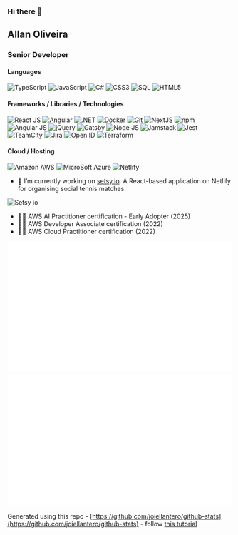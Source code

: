 ### Hi there 👋

## Allan Oliveira

### Senior Developer

#### Languages

![TypeScript](https://img.shields.io/badge/-TypeScript-000?logo=typescript)
![JavaScript](https://img.shields.io/badge/-JavaScript-000?logo=javascript)
![C#](https://img.shields.io/badge/-C%20Sharp-000?&logo=csharp)
![CSS3](https://img.shields.io/badge/-CSS%203-000?&logo=css3)
![SQL](https://img.shields.io/badge/-SQL-000?&logo=microsoftsqlserver)
![HTML5](https://img.shields.io/badge/-HTML5-000?&logo=html5)

#### Frameworks / Libraries / Technologies

![React JS](https://img.shields.io/badge/-React%20JS-000?&logo=react)
![Angular](https://img.shields.io/badge/-Angular-000?&logo=angular)
![.NET](https://img.shields.io/badge/-DotNet-000?&logo=dotnet)
![Docker](https://img.shields.io/badge/-Docker-000?&logo=docker)
![Git](https://img.shields.io/badge/-Git-000?&logo=git)
![NextJS](https://img.shields.io/badge/-Next%20JS-000?&logo=nextdotjs)
![npm](https://img.shields.io/badge/-npm-000?&logo=npm)
![Angular JS](https://img.shields.io/badge/-AngularJS-000?&logo=angularjs)
![jQuery](https://img.shields.io/badge/-jQuery-000?&logo=jquery)
![Gatsby](https://img.shields.io/badge/-Gatsby-000?&logo=gatsby)
![Node JS](https://img.shields.io/badge/-Node%20JS-000?&logo=nodedotjs)
![Jamstack](https://img.shields.io/badge/-Jamstack-000?&logo=jamstack)
![Jest](https://img.shields.io/badge/-Jest-000?&logo=jest)
![TeamCity](https://img.shields.io/badge/-TeamCity-000?&logo=teamcity)
![Jira](https://img.shields.io/badge/-Jira-000?&logo=jira)
![Open ID](https://img.shields.io/badge/-Open%20ID-000?&logo=openid)
![Terraform](https://img.shields.io/badge/-Terraform-000?&logo=terraform)

#### Cloud / Hosting

![Amazon AWS](https://img.shields.io/badge/-Amazon%20AWS-000?&logo=amazonaws)
![MicroSoft Azure](https://img.shields.io/badge/-MicroSoft%20Azure-000?&logo=microsoftazure)
![Netlify](https://img.shields.io/badge/-Netlify-000?&logo=netlify)

- 🔭 I’m currently working on [setsy.io](https://setsy.io). A React-based application on Netlify for organising social tennis matches.
 
![Setsy io](https://user-images.githubusercontent.com/4121457/177541282-28e7efeb-1622-408c-aa69-a0ec4495a1a8.png)

- 🧑‍💻 AWS AI Practitioner certification - Early Adopter (2025)
- 🧑‍💻 AWS Developer Associate certification (2022)
- 🧑‍💻 AWS Cloud Practitioner certification (2022)

![Overview](https://github.com/Alk3m1st/github-stats/blob/master/generated/overview.svg)
![Languages](https://github.com/Alk3m1st/github-stats/blob/master/generated/languages.svg)

Generated using this repo - [https://github.com/joiellantero/github-stats](https://github.com/joiellantero/github-stats) - follow [this tutorial](https://medium.com/analytics-vidhya/creating-a-readme-with-statistics-for-your-github-profile-dcf1647e978e)

<!--
**Alk3m1st/Alk3m1st** is a ✨ _special_ ✨ repository because its `README.md` (this file) appears on your GitHub profile.

Here are some ideas to get you started:

- 👯 I’m looking to collaborate on ...
- 🤔 I’m looking for help with ...
- 💬 Ask me about ...
- 😄 Pronouns: ...
- ⚡ Fun fact: ...
https://github.com/simple-icons/simple-icons/blob/develop/slugs.md
https://github.com/anuraghazra/github-readme-stats

[![My GitHub Stats](https://github-readme-stats.vercel.app/api/?username=Alkem1st&count_private=true&theme=synthwave&showicons=true&include_all_commits=true)]()
[![My GitHub Language Stats](https://github-readme-stats.vercel.app/api/top-langs/?username=Alkem1st&langs_count=5&theme=synthwave)]()

-->
